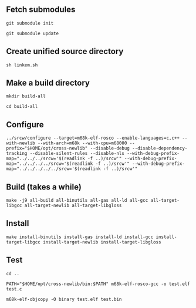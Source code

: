 ## Fetch submodules

```shell
git submodule init
```

```shell
git submodule update
```

## Create unified source directory

```shell
sh linkem.sh
```

## Make a build directory

```shell
mkdir build-all
```

```shell
cd build-all
```

## Configure

```shell
../srcw/configure --target=m68k-elf-rosco --enable-languages=c,c++ --with-newlib --with-arch=m68k --with-cpu=m68000 --prefix="$HOME/opt/cross-newlib" --disable-debug --disable-dependency-tracking --disable-silent-rules --disable-nls --with-debug-prefix-map="../../../srcw='$(readlink -f ..)/srcw'" --with-debug-prefix-map="../../../../srcw='$(readlink -f ..)/srcw'" --with-debug-prefix-map="../../../../../srcw='$(readlink -f ..)/srcw'"
```

## Build (takes a while)

```shell
make -j9 all-build all-binutils all-gas all-ld all-gcc all-target-libgcc all-target-newlib all-target-libgloss
```

## Install

```shell
make install-binutils install-gas install-ld install-gcc install-target-libgcc install-target-newlib install-target-libgloss
```

## Test

```shell
cd ..
```

```shell
PATH="$HOME/opt/cross-newlib/bin:$PATH" m68k-elf-rosco-gcc -o test.elf test.c
```

```shell
m68k-elf-objcopy -O binary test.elf test.bin
```


